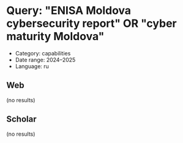 # Query: "ENISA Moldova cybersecurity report" OR "cyber maturity Moldova"
- Category: capabilities
- Date range: 2024–2025
- Language: ru

## Web

(no results)

## Scholar

(no results)

